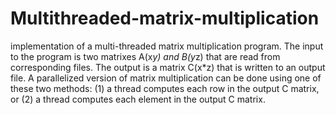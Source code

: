 # Multithreaded-matrix-multiplication
implementation of a multi-threaded matrix multiplication program. The input to the program is two matrixes A(x*y) and B(y*z) that are read from corresponding files. The output is a matrix C(x*z) that is written to an output file. A parallelized version of matrix multiplication can be done using one of these two methods: (1) a thread computes each row in the output C matrix, or (2) a thread computes each element in the output C matrix.
